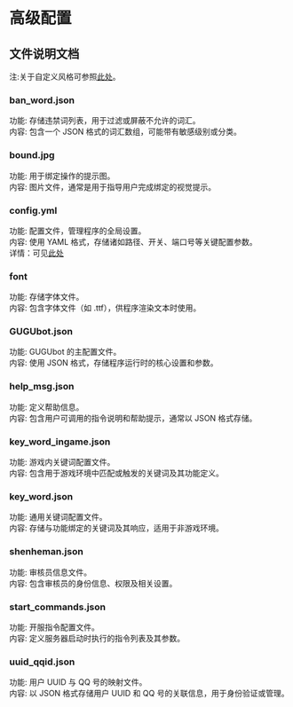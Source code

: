 # 高级配置

## 文件说明文档
注:关于自定义风格可参照[此处](./extra_style.md)。
### ban_word.json
功能: 存储违禁词列表，用于过滤或屏蔽不允许的词汇。  
内容: 包含一个 JSON 格式的词汇数组，可能带有敏感级别或分类。  

### bound.jpg
功能: 用于绑定操作的提示图。  
内容: 图片文件，通常是用于指导用户完成绑定的视觉提示。  

### config.yml
功能: 配置文件，管理程序的全局设置。  
内容: 使用 YAML 格式，存储诸如路径、开关、端口号等关键配置参数。  
详情：可见[此处](./config.md)
### font
功能: 存储字体文件。  
内容: 包含字体文件（如 .ttf），供程序渲染文本时使用。  

### GUGUbot.json
功能: GUGUbot 的主配置文件。  
内容: 使用 JSON 格式，存储程序运行时的核心设置和参数。  

### help_msg.json
功能: 定义帮助信息。  
内容: 包含用户可调用的指令说明和帮助提示，通常以 JSON 格式存储。  

### key_word_ingame.json
功能: 游戏内关键词配置文件。  
内容: 包含用于游戏环境中匹配或触发的关键词及其功能定义。  

### key_word.json
功能: 通用关键词配置文件。  
内容: 存储与功能绑定的关键词及其响应，适用于非游戏环境。  

### shenheman.json
功能: 审核员信息文件。  
内容: 包含审核员的身份信息、权限及相关设置。  

### start_commands.json
功能: 开服指令配置文件。  
内容: 定义服务器启动时执行的指令列表及其参数。  

### uuid_qqid.json
功能: 用户 UUID 与 QQ 号的映射文件。  
内容: 以 JSON 格式存储用户 UUID 和 QQ 号的关联信息，用于身份验证或管理。  

